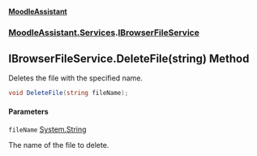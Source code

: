 #### [MoodleAssistant](index.md 'index')
### [MoodleAssistant.Services](MoodleAssistant.Services.md 'MoodleAssistant.Services').[IBrowserFileService](MoodleAssistant.Services.IBrowserFileService.md 'MoodleAssistant.Services.IBrowserFileService')

## IBrowserFileService.DeleteFile(string) Method

Deletes the file with the specified name.

```csharp
void DeleteFile(string fileName);
```
#### Parameters

<a name='MoodleAssistant.Services.IBrowserFileService.DeleteFile(string).fileName'></a>

`fileName` [System.String](https://docs.microsoft.com/en-us/dotnet/api/System.String 'System.String')

The name of the file to delete.
